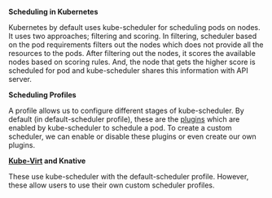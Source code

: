 **Scheduling in Kubernetes**

Kubernetes by default uses kube-scheduler for scheduling pods on nodes. It uses two approaches; filtering and scoring. In filtering, scheduler based on the pod requirements filters out the nodes which does not provide all the resources to the pods. 
After filtering out the nodes, it scores the available nodes based on scoring rules. And, the node that gets the higher score is scheduled for pod and kube-scheduler shares this information with API server.

**Scheduling Profiles**

A profile allows us to configure different stages of kube-scheduler.
By default (in default-scheduler profile), these are the [plugins](https://kubernetes.io/docs/reference/scheduling/config/#scheduling-plugins) which are enabled by kube-scheduler to schedule a pod.  To create a custom scheduler, we can enable or disable these plugins or even create our own plugins.

**[Kube-Virt](https://kubevirt.io/user-guide/operations/scheduler/) and Knative**

These use kube-scheduler with the default-scheduler profile. However, these allow users to use their own custom scheduler profiles. 


